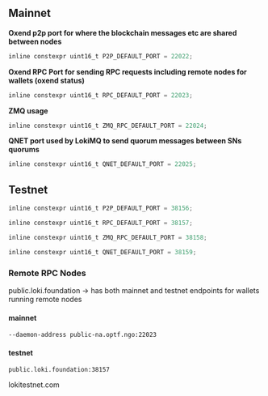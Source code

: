 ## Mainnet

**Oxend p2p port for where the blockchain messages etc are shared between nodes**

```jsx
inline constexpr uint16_t P2P_DEFAULT_PORT = 22022;
```

**Oxend RPC Port for sending RPC requests including remote nodes for wallets (oxend status)**

```jsx
inline constexpr uint16_t RPC_DEFAULT_PORT = 22023;
```

**ZMQ usage** 

```jsx
inline constexpr uint16_t ZMQ_RPC_DEFAULT_PORT = 22024;
```

**QNET port used by LokiMQ to send quorum messages between SNs quorums**

```jsx
inline constexpr uint16_t QNET_DEFAULT_PORT = 22025;
```

## Testnet

```jsx
inline constexpr uint16_t P2P_DEFAULT_PORT = 38156;
```

```jsx
inline constexpr uint16_t RPC_DEFAULT_PORT = 38157;
```

```jsx
inline constexpr uint16_t ZMQ_RPC_DEFAULT_PORT = 38158;
```

```jsx
inline constexpr uint16_t QNET_DEFAULT_PORT = 38159;
```

### Remote RPC Nodes

public.loki.foundation -> has both mainnet and testnet endpoints for wallets running remote nodes

#### mainnet
```
--daemon-address public-na.optf.ngo:22023
```

#### testnet
```
public.loki.foundation:38157
```
lokitestnet.com
